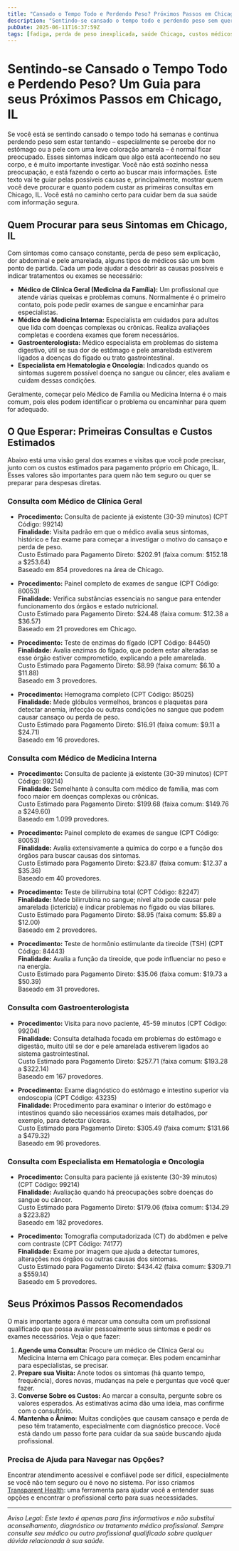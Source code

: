 ```yaml
---
title: "Cansado o Tempo Todo e Perdendo Peso? Próximos Passos em Chicago, IL"
description: "Sentindo-se cansado o tempo todo e perdendo peso sem querer? Saiba a quem procurar e o que esperar do atendimento médico em Chicago, IL."
pubDate: 2025-06-11T16:37:59Z
tags: [fadiga, perda de peso inexplicada, saúde Chicago, custos médicos, gastroenterologia, medicina familiar]
---
```

# Sentindo-se Cansado o Tempo Todo e Perdendo Peso? Um Guia para seus Próximos Passos em Chicago, IL

Se você está se sentindo cansado o tempo todo há semanas e continua perdendo peso sem estar tentando – especialmente se percebe dor no estômago ou a pele com uma leve coloração amarela – é normal ficar preocupado. Esses sintomas indicam que algo está acontecendo no seu corpo, e é muito importante investigar. Você não está sozinho nessa preocupação, e está fazendo o certo ao buscar mais informações. Este texto vai te guiar pelas possíveis causas e, principalmente, mostrar quem você deve procurar e quanto podem custar as primeiras consultas em Chicago, IL. Você está no caminho certo para cuidar bem da sua saúde com informação segura.

## Quem Procurar para seus Sintomas em Chicago, IL

Com sintomas como cansaço constante, perda de peso sem explicação, dor abdominal e pele amarelada, alguns tipos de médicos são um bom ponto de partida. Cada um pode ajudar a descobrir as causas possíveis e indicar tratamentos ou exames se necessário:

- **Médico de Clínica Geral (Medicina da Família):** Um profissional que atende várias queixas e problemas comuns. Normalmente é o primeiro contato, pois pode pedir exames de sangue e encaminhar para especialistas.
- **Médico de Medicina Interna:** Especialista em cuidados para adultos que lida com doenças complexas ou crônicas. Realiza avaliações completas e coordena exames que forem necessários.
- **Gastroenterologista:** Médico especialista em problemas do sistema digestivo, útil se sua dor de estômago e pele amarelada estiverem ligados a doenças do fígado ou trato gastrointestinal.
- **Especialista em Hematologia e Oncologia:** Indicados quando os sintomas sugerem possível doença no sangue ou câncer, eles avaliam e cuidam dessas condições.

Geralmente, começar pelo Médico de Família ou Medicina Interna é o mais comum, pois eles podem identificar o problema ou encaminhar para quem for adequado.

## O Que Esperar: Primeiras Consultas e Custos Estimados

Abaixo está uma visão geral dos exames e visitas que você pode precisar, junto com os custos estimados para pagamento próprio em Chicago, IL. Esses valores são importantes para quem não tem seguro ou quer se preparar para despesas diretas.

### Consulta com Médico de Clínica Geral

- **Procedimento:** Consulta de paciente já existente (30-39 minutos) (CPT Código: 99214)  
  **Finalidade:** Visita padrão em que o médico avalia seus sintomas, histórico e faz exame para começar a investigar o motivo do cansaço e perda de peso.  
  Custo Estimado para Pagamento Direto: $202.91 (faixa comum: $152.18 a $253.64)  
  Baseado em 854 provedores na área de Chicago.

- **Procedimento:** Painel completo de exames de sangue (CPT Código: 80053)  
  **Finalidade:** Verifica substâncias essenciais no sangue para entender funcionamento dos órgãos e estado nutricional.  
  Custo Estimado para Pagamento Direto: $24.48 (faixa comum: $12.38 a $36.57)  
  Baseado em 21 provedores em Chicago.

- **Procedimento:** Teste de enzimas do fígado (CPT Código: 84450)  
  **Finalidade:** Avalia enzimas do fígado, que podem estar alteradas se esse órgão estiver comprometido, explicando a pele amarelada.  
  Custo Estimado para Pagamento Direto: $8.99 (faixa comum: $6.10 a $11.88)  
  Baseado em 3 provedores.

- **Procedimento:** Hemograma completo (CPT Código: 85025)  
  **Finalidade:** Mede glóbulos vermelhos, brancos e plaquetas para detectar anemia, infecção ou outras condições no sangue que podem causar cansaço ou perda de peso.  
  Custo Estimado para Pagamento Direto: $16.91 (faixa comum: $9.11 a $24.71)  
  Baseado em 16 provedores.

### Consulta com Médico de Medicina Interna

- **Procedimento:** Consulta de paciente já existente (30-39 minutos) (CPT Código: 99214)  
  **Finalidade:** Semelhante à consulta com médico de família, mas com foco maior em doenças complexas ou crônicas.  
  Custo Estimado para Pagamento Direto: $199.68 (faixa comum: $149.76 a $249.60)  
  Baseado em 1.099 provedores.

- **Procedimento:** Painel completo de exames de sangue (CPT Código: 80053)  
  **Finalidade:** Avalia extensivamente a química do corpo e a função dos órgãos para buscar causas dos sintomas.  
  Custo Estimado para Pagamento Direto: $23.87 (faixa comum: $12.37 a $35.36)  
  Baseado em 40 provedores.

- **Procedimento:** Teste de bilirrubina total (CPT Código: 82247)  
  **Finalidade:** Mede bilirrubina no sangue; nível alto pode causar pele amarelada (icterícia) e indicar problemas no fígado ou vias biliares.  
  Custo Estimado para Pagamento Direto: $8.95 (faixa comum: $5.89 a $12.00)  
  Baseado em 2 provedores.

- **Procedimento:** Teste de hormônio estimulante da tireoide (TSH) (CPT Código: 84443)  
  **Finalidade:** Avalia a função da tireoide, que pode influenciar no peso e na energia.  
  Custo Estimado para Pagamento Direto: $35.06 (faixa comum: $19.73 a $50.39)  
  Baseado em 31 provedores.

### Consulta com Gastroenterologista

- **Procedimento:** Visita para novo paciente, 45-59 minutos (CPT Código: 99204)  
  **Finalidade:** Consulta detalhada focada em problemas do estômago e digestão, muito útil se dor e pele amarelada estiverem ligados ao sistema gastrointestinal.  
  Custo Estimado para Pagamento Direto: $257.71 (faixa comum: $193.28 a $322.14)  
  Baseado em 167 provedores.

- **Procedimento:** Exame diagnóstico do estômago e intestino superior via endoscopia (CPT Código: 43235)  
  **Finalidade:** Procedimento para examinar o interior do estômago e intestinos quando são necessários exames mais detalhados, por exemplo, para detectar úlceras.  
  Custo Estimado para Pagamento Direto: $305.49 (faixa comum: $131.66 a $479.32)  
  Baseado em 96 provedores.

### Consulta com Especialista em Hematologia e Oncologia

- **Procedimento:** Consulta para paciente já existente (30-39 minutos) (CPT Código: 99214)  
  **Finalidade:** Avaliação quando há preocupações sobre doenças do sangue ou câncer.  
  Custo Estimado para Pagamento Direto: $179.06 (faixa comum: $134.29 a $223.82)  
  Baseado em 182 provedores.

- **Procedimento:** Tomografia computadorizada (CT) do abdômen e pelve com contraste (CPT Código: 74177)  
  **Finalidade:** Exame por imagem que ajuda a detectar tumores, alterações nos órgãos ou outras causas dos sintomas.  
  Custo Estimado para Pagamento Direto: $434.42 (faixa comum: $309.71 a $559.14)  
  Baseado em 5 provedores.

## Seus Próximos Passos Recomendados

O mais importante agora é marcar uma consulta com um profissional qualificado que possa avaliar pessoalmente seus sintomas e pedir os exames necessários. Veja o que fazer:

1. **Agende uma Consulta:** Procure um médico de Clínica Geral ou Medicina Interna em Chicago para começar. Eles podem encaminhar para especialistas, se precisar.
2. **Prepare sua Visita:** Anote todos os sintomas (há quanto tempo, frequência), dores novas, mudanças na pele e perguntas que você quer fazer.
3. **Converse Sobre os Custos:** Ao marcar a consulta, pergunte sobre os valores esperados. As estimativas acima dão uma ideia, mas confirme com o consultório.
4. **Mantenha o Ânimo:** Muitas condições que causam cansaço e perda de peso têm tratamento, especialmente com diagnóstico precoce. Você está dando um passo forte para cuidar da sua saúde buscando ajuda profissional.

### Precisa de Ajuda para Navegar nas Opções?

Encontrar atendimento acessível e confiável pode ser difícil, especialmente se você não tem seguro ou é novo no sistema. Por isso criamos [Transparent Health](https://transparenthealth.ai): uma ferramenta para ajudar você a entender suas opções e encontrar o profissional certo para suas necessidades.

---

*Aviso Legal: Este texto é apenas para fins informativos e não substitui aconselhamento, diagnóstico ou tratamento médico profissional. Sempre consulte seu médico ou outro profissional qualificado sobre qualquer dúvida relacionada à sua saúde.*